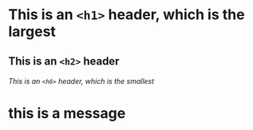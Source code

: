 # This is an `<h1>` header, which is the largest
## This is an `<h2>` header
###### This is an `<h6>` header, which is the smallest
# this is a message
